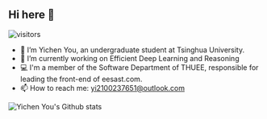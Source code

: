 ## Hi here 👋
![visitors](https://komarev.com/ghpvc/?username=youyc22)
- 🌱 I’m Yichen You, an undergraduate student at Tsinghua University.
- 🔭 I’m currently working on Efficient Deep Learning and Reasoning
- 💻 I'm a member of the Software Department of THUEE, responsible for leading the front-end of eesast.com.
- 📫 How to reach me: yi2100237651@outlook.com
<!--### :bar_chart: Metrics!-->

![Yichen You's Github stats](https://github-readme-stats.vercel.app/api?username=youyc22&show_icons=true&count_private=true&theme=tokyonight&border_color=000000&title_color=0366D6&bg_color=45,0D1117,0D1117,7223DA)

<!--![Yichen You's Top Langs](https://github-readme-stats.vercel.app/api/top-langs/?username=youyc22&langs_count=10&layout=compact&count_private=true&theme=tokyonight&border_color=000000&title_color=0366D6&bg_color=45,0D1117,0D1117,7223DA)

-->

<!--
**youyc22/youyc22** is a ✨ _special_ ✨ repository because its `README.md` (this file) appears on your GitHub profile.

Here are some ideas to get you started:


-->
